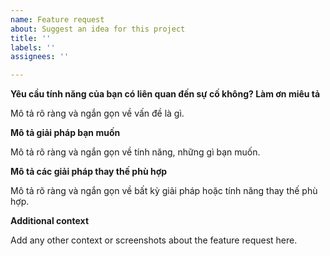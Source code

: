 ```yaml
---
name: Feature request
about: Suggest an idea for this project
title: ''
labels: ''
assignees: ''

---
```


**Yêu cầu tính năng của bạn có liên quan đến sự cố không? Làm ơn miêu tả**

Mô tả rõ ràng và ngắn gọn về vấn đề là gì.

**Mô tả giải pháp bạn muốn**

Mô tả rõ ràng và ngắn gọn về tính năng, những gì bạn muốn.

**Mô tả các giải pháp thay thế phù hợp**

Mô tả rõ ràng và ngắn gọn về bất kỳ giải pháp hoặc tính năng thay thế phù hợp.

**Additional context**

Add any other context or screenshots about the feature request here.
